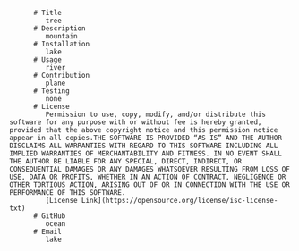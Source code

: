 
          # Title
             tree
          # Description
             mountain
          # Installation
             lake
          # Usage
             river
          # Contribution
             plane
          # Testing
             none
          # License
             Permission to use, copy, modify, and/or distribute this software for any purpose with or without fee is hereby granted, provided that the above copyright notice and this permission notice appear in all copies.THE SOFTWARE IS PROVIDED “AS IS” AND THE AUTHOR DISCLAIMS ALL WARRANTIES WITH REGARD TO THIS SOFTWARE INCLUDING ALL IMPLIED WARRANTIES OF MERCHANTABILITY AND FITNESS. IN NO EVENT SHALL THE AUTHOR BE LIABLE FOR ANY SPECIAL, DIRECT, INDIRECT, OR CONSEQUENTIAL DAMAGES OR ANY DAMAGES WHATSOEVER RESULTING FROM LOSS OF USE, DATA OR PROFITS, WHETHER IN AN ACTION OF CONTRACT, NEGLIGENCE OR OTHER TORTIOUS ACTION, ARISING OUT OF OR IN CONNECTION WITH THE USE OR PERFORMANCE OF THIS SOFTWARE.
             [License Link](https://opensource.org/license/isc-license-txt)
          # GitHub
             ocean
          # Email
             lake

